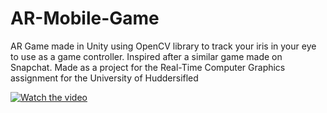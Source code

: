 # AR-Mobile-Game
 AR Game made in Unity using OpenCV library to track your iris in your eye to use as a game controller. Inspired after a similar game made on Snapchat. Made as a project for the Real-Time Computer Graphics assignment for the University of Huddersifled

[![Watch the video](https://img.youtube.com/vi/b-nEuNiTHAc/maxresdefault.jpg)](https://youtu.be/b-nEuNiTHAc)
